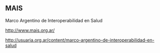 MAIS
----
Marco Argentino de Interoperabilidad en Salud

http://www.mais.org.ar/

http://usuaria.org.ar/content/marco-argentino-de-interoperabilidad-en-salud
